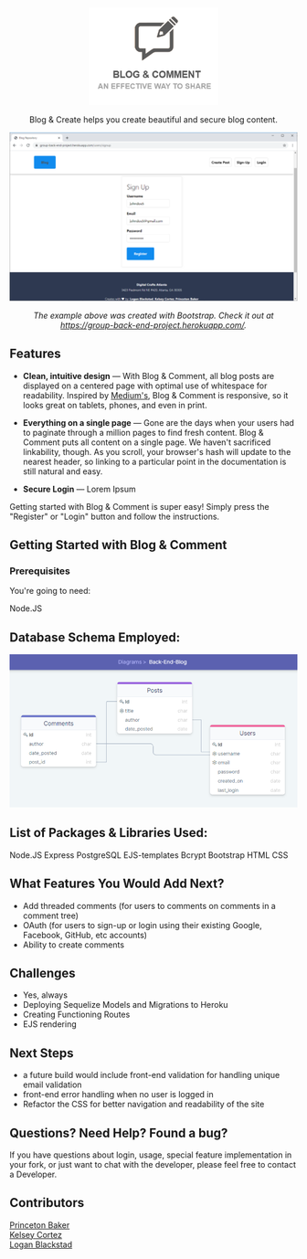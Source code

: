 <p align="center">
  <img src="./public/assets/placeholder-readme-logo.png" alt="Blog & Comment: An Effective Way to Share" width="226">
  <br>

<p align="center">Blog & Create helps you create beautiful and secure blog content.</p>

<p align="center"><img src="./public/assets/placeholder-front-image.png" width=700 alt="Screenshot of Blog & Comment"></p>

<p align="center"><em>The example above was created with Bootstrap. Check it out at <a href="https://group-back-end-project.herokuapp.com/">https://group-back-end-project.herokuapp.com/</a>.</em></p>

## Features

- **Clean, intuitive design** — With Blog & Comment, all blog posts are displayed on a centered page with optimal use of whitespace for readability. Inspired by [Medium's](https://medum.com/), Blog & Comment is responsive, so it looks great on tablets, phones, and even in print.

- **Everything on a single page** — Gone are the days when your users had to paginate through a million pages to find fresh content. Blog & Comment puts all content on a single page. We haven't sacrificed linkability, though. As you scroll, your browser's hash will update to the nearest header, so linking to a particular point in the documentation is still natural and easy.

- **Secure Login** — Lorem Ipsum

Getting started with Blog & Comment is super easy! Simply press the "Register" or "Login" button and follow the instructions.

## Getting Started with Blog & Comment

### Prerequisites

You're going to need:

Node.JS


## Database Schema Employed:

<p align="center"><img src="./public/assets/database-schema.png" width=700 alt="Database Schema Employed"></p>

## List of Packages & Libraries Used:

Node.JS
Express
PostgreSQL
EJS-templates
Bcrypt
Bootstrap
HTML
CSS


## What Features You Would Add Next?

- Add threaded comments (for users to comments on comments in a comment tree)
- OAuth (for users to sign-up or login using their existing Google, Facebook, GitHub, etc accounts)
- Ability to create comments

## Challenges

- Yes, always
- Deploying Sequelize Models and Migrations to Heroku
- Creating Functioning Routes 
- EJS rendering

## Next Steps

- a future build would include front-end validation for handling unique email validation
- front-end error handling when no user is logged in 
- Refactor the CSS for better navigation and readability of the site


## Questions? Need Help? Found a bug?

If you have questions about login, usage, special feature implementation in your fork, or just want to chat with the developer, please feel free to contact a Developer.

## Contributors

[Princeton Baker](https://github.com/pbaker92)<br>
[Kelsey Cortez](https://github.com/kelseycortez)<br>
[Logan Blackstad](https://github.com/loganblackstad)<br>
